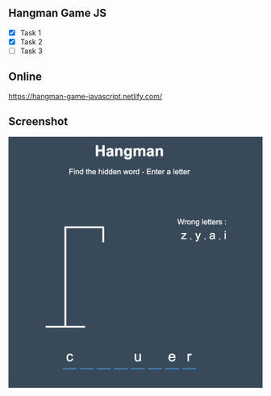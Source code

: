 ## Hangman Game JS

* [x] Task 1
* [x] Task 2
* [ ] Task 3

## Online

https://hangman-game-javascript.netlify.com/

## Screenshot

![](https://github.com/se4astien/hangman-game-js/blob/master/screenshots/hangman-game-js-01.png)
